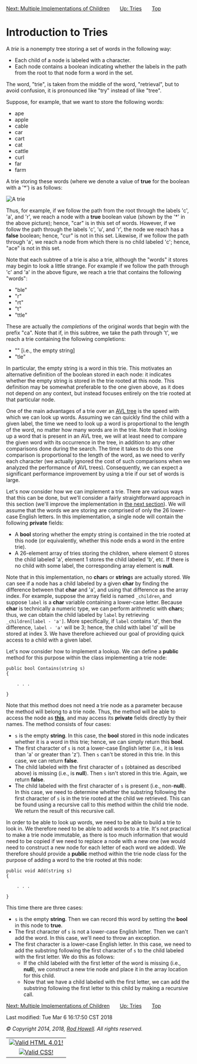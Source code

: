 <div class="NAVBAR">

[Next: Multiple Implementations of
Children](/~rhowell/DataStructures/redirect/tries-multiple-impl)      
[Up: Tries](/~rhowell/DataStructures/redirect/tries)      
[Top](/~rhowell/DataStructures/)

</div>

# Introduction to Tries

A *trie* is a nonempty tree storing a set of words in the following way:

  - Each child of a node is labeled with a character.
  - Each node contains a boolean indicating whether the labels in the
    path from the root to that node form a word in the set.

The word, "trie", is taken from the middle of the word, "retrieval", but
to avoid confusion, it is pronounced like "try" instead of like "tree".

Suppose, for example, that we want to store the following words:

  - ape
  - apple
  - cable
  - car
  - cart
  - cat
  - cattle
  - curl
  - far
  - farm

A trie storing these words (where we denote a value of **true** for the
boolean with a '\*') is as follows:

![A trie](trie-example.jpg)

Thus, for example, if we follow the path from the root through the
labels 'c', 'a', and 'r', we reach a node with a **true** boolean value
(shown by the '\*' in the above picture); hence, "car" is in this set of
words. However, if we follow the path through the labels 'c', 'u', and
'r', the node we reach has a **false** boolean; hence, "cur" is not in
this set. Likewise, if we follow the path through 'a', we reach a node
from which there is no child labeled 'c'; hence, "ace" is not in this
set.

Note that each subtree of a trie is also a trie, although the "words" it
stores may begin to look a little strange. For example if we follow the
path through 'c' and 'a' in the above figure, we reach a trie that
contains the following "words":

  - "ble"
  - "r"
  - "rt"
  - "t"
  - "ttle"

These are actually the *completions* of the original words that begin
with the prefix "ca". Note that if, in this subtree, we take the path
through 't', we reach a trie containing the following completions:

  - "" \[i.e., the empty string\]
  - "tle"

In particular, the empty string is a word in this trie. This motivates
an alternative definition of the boolean stored in each node: it
indicates whether the empty string is stored in the trie rooted at this
node. This definition may be somewhat preferable to the one given above,
as it does not depend on any context, but instead focuses entirely on
the trie rooted at that particular node.

One of the main advantages of a trie over an [AVL
tree](/~rhowell/DataStructures/redirect/avl-trees) is the speed with
which we can look up words. Assuming we can quickly find the child with
a given label, the time we need to look up a word is proportional to the
length of the word, no matter how many words are in the trie. Note that
in looking up a word that is present in an AVL tree, we will at least
need to compare the given word with its occurrence in the tree, in
addition to any other comparisons done during the search. The time it
takes to do this one comparison is proportional to the length of the
word, as we need to verify each character (we actually ignored the cost
of such comparisons when we analyzed the performance of AVL trees).
Consequently, we can expect a significant performance improvement by
using a trie if our set of words is large.

Let's now consider how we can implement a trie. There are various ways
that this can be done, but we'll consider a fairly straightforward
approach in this section (we'll improve the implementation in [the next
section](/~rhowell/DataStructures/redirect/tries-multiple-impl)). We
will assume that the words we are storing are comprised of only the 26
lower-case English letters. In this implementation, a single node will
contain the following **private** fields:

  - A **bool** storing whether the empty string is contained in the trie
    rooted at this node (or equivalently, whether this node ends a word
    in the entire trie).
  - A 26-element array of tries storing the children, where element 0
    stores the child labeled 'a', element 1 stores the child labeled
    'b', etc. If there is no child with some label, the corresponding
    array element is **null**.

Note that in this implementation, no **char**s or **string**s are
actually stored. We can see if a node has a child labeled by a given
**char** by finding the difference between that **char** and 'a', and
using that difference as the array index. For example, suppose the array
field is named `_children`, and suppose `label` is a **char** variable
containing a lower-case letter. Because **char** is technically a
numeric type, we can perform arithmetic with **char**s; thus, we can
obtain the child labeled by `label` by retrieving
`_children[label - 'a']`. More specifically, if `label` contains 'd',
then the difference, `label - 'a'` will be 3; hence, the child with
label 'd' will be stored at index 3. We have therefore achieved our goal
of providing quick access to a child with a given label.

Let's now consider how to implement a lookup. We can define a **public**
method for this purpose within the class implementing a trie node:

    public bool Contains(string s)
    {
    
        . . .
    
    }

Note that this method does not need a trie node as a parameter because
the method will belong to a trie node. Thus, the method will be able to
access the node as
[**this**](/~rhowell/DataStructures/redirect/static-this), and may
access its **private** fields directly by their names. The method
consists of four cases:

  - `s` is the empty **string**. In this case, the **bool** stored in
    this node indicates whether it is a word in this trie; hence, we can
    simply return this **bool**.
  - The first character of `s` is not a lower-case English letter (i.e.,
    it is less than 'a' or greater than 'z'). Then `s` can't be stored
    in this trie. In this case, we can return **false**.
  - The child labeled with the first character of `s` (obtained as
    described above) is missing (i.e., is **null**). Then `s` isn't
    stored in this trie. Again, we return **false**.
  - The child labeled with the first character of `s` is present (i.e.,
    non-**null**). In this case, we need to determine whether the
    substring following the first character of `s` is in the trie rooted
    at the child we retrieved. This can be found using a recursive call
    to this method within the child trie node. We return the result of
    this recursive call.

In order to be able to look up words, we need to be able to build a trie
to look in. We therefore need to be able to add words to a trie. It's
not practical to make a trie node immutable, as there is too much
information that would need to be copied if we need to replace a node
with a new one (we would need to construct a new node for each letter of
each word we added). We therefore should provide a **public** method
within the trie node class for the purpose of adding a word to the trie
rooted at this node:

    public void Add(string s)
    {
    
        . . .
    
    }

This time there are three cases:

  - `s` is the empty **string**. Then we can record this word by setting
    the **bool** in this node to **true**.
  - The first character of `s` is not a lower-case English letter. Then
    we can't add the word. In this case, we'll need to throw an
    exception.
  - The first character is a lower-case English letter. In this case, we
    need to add the substring following the first character of `s` to
    the child labeled with the first letter. We do this as follows:
      - If the child labeled with the first letter of the word is
        missing (i.e., **null**), we construct a new trie node and place
        it in the array location for this child.
      - Now that we have a child labeled with the first letter, we can
        add the substring following the first letter to this child by
        making a recursive call.

<div class="NAVBAR">

[Next: Multiple Implementations of
Children](/~rhowell/DataStructures/redirect/tries-multiple-impl)      
[Up: Tries](/~rhowell/DataStructures/redirect/tries)      
[Top](/~rhowell/DataStructures/)

</div>

<span class="small">Last modified: Tue Mar 6 16:17:50 CST 2018</span>

<span class="small">*© Copyright 2014, 2018, [Rod Howell](/~rhowell/).
All rights reserved.*</span>

|                                                                                            |
| :----------------------------------------------------------------------------------------: |
| [![Valid HTML 4.01\!](/~rhowell/valid-html401.gif)](http://validator.w3.org/check/referer) |
|   [![Valid CSS\!](/~howell/vcss.gif)](http://jigsaw.w3.org/css-validator/check/referer)    |
